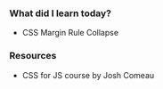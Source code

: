 ### What did I learn today?
- CSS Margin Rule Collapse

### Resources
- CSS for JS course by Josh Comeau